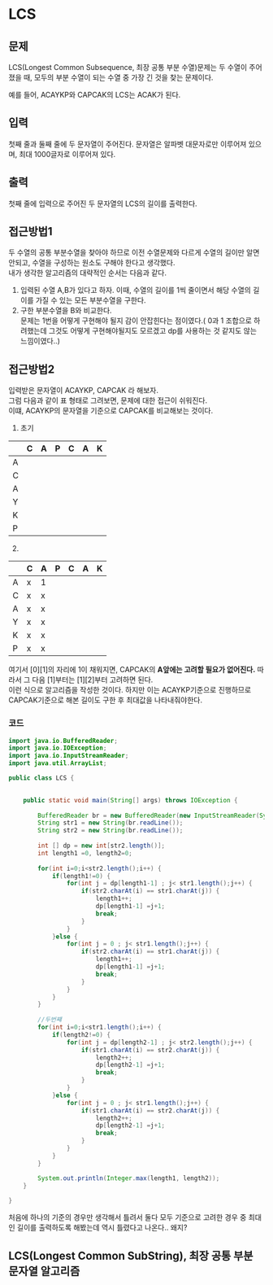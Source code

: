 # LCS
## 문제
LCS(Longest Common Subsequence, 최장 공통 부분 수열)문제는 두 수열이 주어졌을 때, 모두의 부분 수열이 되는 수열 중 가장 긴 것을 찾는 문제이다.

예를 들어, ACAYKP와 CAPCAK의 LCS는 ACAK가 된다.

## 입력
첫째 줄과 둘째 줄에 두 문자열이 주어진다. 문자열은 알파벳 대문자로만 이루어져 있으며, 최대 1000글자로 이루어져 있다.

## 출력
첫째 줄에 입력으로 주어진 두 문자열의 LCS의 길이를 출력한다.

## 접근방법1
두 수열의 공통 부분수열을 찾아야 하므로 이전 수열문제와 다르게 수열의 길이만 알면 안되고, 수열을 구성하는 원소도 구해야 한다고 생각했다.   
내가 생각한 알고리즘의 대략적인 순서는 다음과 같다.   
1. 입력된 수열 A,B가 있다고 하자. 이때, 수열의 길이를 1씩 줄이면서 해당 수열의 길이를 가질 수 있는 모든 부분수열을 구한다.   
2. 구한 부분수열을 B와 비교한다.   
문제는 1번을 어떻게 구현해야 될지 감이 안잡힌다는 점이였다.( 0과 1 조합으로 하려했는데 그것도 어떻게 구현해야될지도 모르겠고 dp를 사용하는 것 같지도 않는 느낌이였다..)   

## 접근방법2
입력받은 문자열이 ACAYKP, CAPCAK 라 해보자.    
그럼 다음과 같이 표 형태로 그려보면, 문제에 대한 접근이 쉬워진다.   
이떄, ACAYKP의 문자열을 기준으로 CAPCAK를 비교해보는 것이다.   
1. 초기    

||C|A|P|C|A|K
|---|---|---|---|---|---|---|
A|   |   |   |   |   |   |
C|   |   |   |   |   |   |
A|   |   |   |   |   |   |
Y|   |   |   |   |   |   |
K|   |   |   |   |   |   |
P|   |   |   |   |   |   |

2. 

||C|A|P|C|A|K
|---|---|---|---|---|---|---|
A|  x | 1  |   |   |   |   |
C|  x |  x |   |   |   |   |
A|  x |  x|   |   |   |   |
Y|  x | x  |   |   |   |   |
K|  x | x  |   |   |   |   |
P|  x |  x |   |   |   |   |       


여기서 [0][1]의 자리에 1이 채워지면, CAPCAK의 __A앞에는 고려할 필요가 없어진다.__ 따라서 그 다음 [1]부터는 [1][2]부터 고려하면 된다.      
이런 식으로 알고리즘을 작성한 것이다. 하지만 이는 ACAYKP기준으로 진행하므로 CAPCAK기준으로 해본 길이도 구한 후 최대값을 나타내줘야한다. 


### 코드
``` java
import java.io.BufferedReader;
import java.io.IOException;
import java.io.InputStreamReader;
import java.util.ArrayList;

public class LCS {

	
	public static void main(String[] args) throws IOException {
		
		BufferedReader br = new BufferedReader(new InputStreamReader(System.in));
		String str1 = new String(br.readLine());
		String str2 = new String(br.readLine());
		
		int [] dp = new int[str2.length()];
		int length1 =0, length2=0;
		
		for(int i=0;i<str2.length();i++) {
			if(length1!=0) {
				for(int j = dp[length1-1] ; j< str1.length();j++) {
					if(str2.charAt(i) == str1.charAt(j)) {
						length1++;
						dp[length1-1] =j+1;
						break;	
					}
				}
			}else {
				for(int j = 0 ; j< str1.length();j++) {
					if(str2.charAt(i) == str1.charAt(j)) {
						length1++;
						dp[length1-1] =j+1;
						break;	
					}
				}
			}
		}
		
		//두번쨰 
		for(int i=0;i<str1.length();i++) {
			if(length2!=0) {
				for(int j = dp[length2-1] ; j< str2.length();j++) {
					if(str1.charAt(i) == str2.charAt(j)) {
						length2++;
						dp[length2-1] =j+1;
						break;	
					}
				}
			}else {
				for(int j = 0 ; j< str1.length();j++) {
					if(str1.charAt(i) == str2.charAt(j)) {
						length2++;
						dp[length2-1] =j+1;
						break;	
					}
				}
			}
		}

		System.out.println(Integer.max(length1, length2));
	}
	
}

```

처음에 하나의 기준의 경우만 생각해서 틀려서 둘다 모두 기준으로 고려한 경우 중 최대인 길이를 출력하도록 해봤는데 역시 틀렸다고 나온다.. 왜지?

## LCS(Longest Common SubString), 최장 공통 부분 문자열 알고리즘

